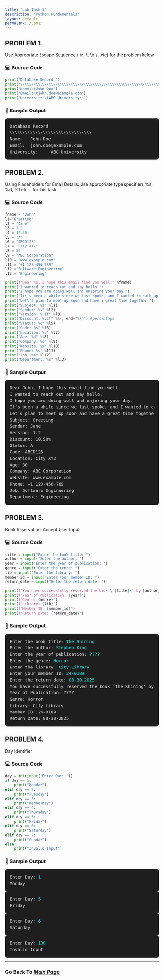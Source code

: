 ```yaml
---
title: "Lab Task 1"
description: "Python Fundamentals"
layout: default
permalink: /Lab1/
---
```

  
## PROBLEM 1.
Use Appropriate Escape Sequence ( \n, \t \b \ ..etc) for the problem below  
  
### 💻 Source Code
```python
print("Database Record ") 
print("\\\\\\\\\\\\\\\\\\\\\\\\\\\\\\\\\\\\\\\\\\\\\\\\\\\\\\\\\\\\\\\\")
print("Name:\tJohn Doe")
print("Email:\tjohn.doe@example.com")
print("University:\tABC University\n")
```
  
### 🧾 Sample Output
<div style="background-color:#1e1e1e; color:#dcdcdc; padding:15px; border-radius:8px; font-family:'Courier New', monospace; font-size:14px; line-height:1.5;">
<pre style="margin:0;">Database Record 
\\\\\\\\\\\\\\\\\\\\\\\\\\\\\\\\
Name:   John Doe
Email:  john.doe@example.com
University:     ABC University
</code></pre>
  </div>  


      
## PROBLEM 2.
Using Placeholders for Email Details: Use appropriate type specifiers %s, %d, %f etc... for this task  
  
### 💻 Source Code
```python
fname = "John" 
l1="Greeting"
l2 = "Jane"
l3 = 1.2
l4 = 10.50
l5 = 'A'
l6 = "ABCD123"
l7 = "City XYZ" 
l8 = 30
l9 = "ABC Corporation"
l10 = "www.example.com" 
l11 = "+1 123-456-789"
l12 ="Software Engineering"
l13 = "Engineering"

print(f"Dear %s, I hope this email find you well." %fname)
print("I wanted to reach out and say hello.")
print("I hope you are doing well and enjoring your day.")
print("It\'s been a while since we last spoke, and I wanted to cath up with you.")
print("Let\'s plan to meet up soon and have a great time together!")
print("Subject: %s" %l1)
print("Sender: %s" %l2)
print("Version: %.1f" %l3)
print("Discount: %.2f" %l4, end="%\n") #percentage
print("Status: %c" %l5)
print("Code: %s" %l6)
print("Location: %s" %l7) 
print("Age: %d" %l8)
print("Company: %s" %l9) 
print("Website: %s" %l10) 
print("Phone: %s" %l11)
print("Job: %s" %l12)
print("Department: %s" %l13)
``` 
  
### 🧾 Sample Output
<div style="background-color:#1e1e1e; color:#dcdcdc; padding:15px; border-radius:8px; font-family:'Courier New', monospace; font-size:14px; line-height:1.5;">
<pre style="margin:0;">Dear John, I hope this email find you well.
I wanted to reach out and say hello.
I hope you are doing well and enjoring your day.
It's been a while since we last spoke, and I wanted to cath up with you.
Let's plan to meet up soon and have a great time together!
Subject: Greeting
Sender: Jane
Version: 1.2
Discount: 10.50%
Status: A
Code: ABCD123
Location: City XYZ
Age: 30
Company: ABC Corporation
Website: www.example.com
Phone: +1 123-456-789
Job: Software Engineering
Department: Engineering
</code></pre>
  </div>  
  

    
## PROBLEM 3.
Book Reservation; Accept User Input  
  
### 💻 Source Code
```python
title = input("Enter the book title: ")
author = input("Enter the author: ")
year = input("Enter the year of publication: ")
genre = input("Enter the genre: ")
lib = input("Enter the library: ")
member_id = input("Enter your member ID: ")
return_date = input("Enter the return date: ")

print(f"You have successfully reserved the book \'{title}\' by {author}")
print(f"Year of Publication: {year}")
print(f"Genre: {genre}")
print(f"Library: {lib}")
print(f"Member ID: {member_id}")
print(f"Return Date: {return_date}")
```
  
### 🧾 Sample Output
<div style="background-color:#1e1e1e; color:#dcdcdc; padding:15px; border-radius:8px; font-family:'Courier New', monospace; font-size:14px; line-height:1.5;">
<pre style="margin:0;">Enter the book title: <span style="color:#00ffff;">The Shining</span>
Enter the author: <span style="color:#00ffff;">Stephen King</span>
Enter the year of publication: <span style="color:#00ffff;">????</span>
Enter the genre: <span style="color:#00ffff;">Horror</span>
Enter the library: <span style="color:#00ffff;">City Library</span>
Enter your member ID: <span style="color:#00ffff;">24-0189</span>
Enter the return date: <span style="color:#00ffff;">08-30-2025</span>
You have successfully reserved the book 'The Shining' by Stephen King
Year of Publication: ????
Genre: Horror
Library: City Library
Member ID: 24-0189
Return Date: 08-30-2025
</code></pre>
  </div>  


      
## PROBLEM 4.
Day Identifier  
  
### 💻 Source Code
```python
day = int(input("Enter Day: "))
if day == 1:
    print("Monday")
elif day == 2:
    print("Tuesday")
elif day == 3:
    print("Wednesday")
elif day == 4:
    print("Thursday")
elif day == 5:
    print("Friday")
elif day == 6:
    print("Saturday")
elif day == 7:
    print("Sunday")
else:
    print("Invalid Input")
```
  

### 🧾 Sample Output
<div style="background-color:#1e1e1e; color:#dcdcdc; padding:15px; border-radius:8px; font-family:'Courier New', monospace; font-size:14px; line-height:1.5;">
<pre style="margin:0;">Enter Day: <span style="color:#00ffff;">1</span>
Monday</pre>
</div>

<div style="background-color:#1e1e1e; color:#dcdcdc; padding:15px; border-radius:8px; font-family:'Courier New', monospace; font-size:14px; line-height:1.5;">
<pre style="margin:0;">Enter Day: <span style="color:#00ffff;">5</span>
Friday
</code></pre>
  </div>  

<div style="background-color:#1e1e1e; color:#dcdcdc; padding:15px; border-radius:8px; font-family:'Courier New', monospace; font-size:14px; line-height:1.5;">
<pre style="margin:0;">Enter Day: <span style="color:#00ffff;">6</span>
Saturday
</code></pre>
  </div>  
  
<div style="background-color:#1e1e1e; color:#dcdcdc; padding:15px; border-radius:8px; font-family:'Courier New', monospace; font-size:14px; line-height:1.5;">
<pre style="margin:0;">Enter Day: <span style="color:#00ffff;">100</span>
Invalid Input
</code></pre>
  </div>  
  
---  

### Go Back To [*Main Page*](https://noeljustine.github.io/7OOP-PORTFOLIO/)

 
  
  



